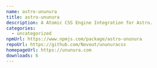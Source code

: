 ```yaml
---
name: astro-ununura
title: astro-ununura
description: A Atomic CSS Engine Integration for Astro.
categories:
  - uncategorized
npmUrl: https://www.npmjs.com/package/astro-ununura
repoUrl: https://github.com/Novout/ununuracss
homepageUrl: https://ununura.com
downloads: 6
---
```

